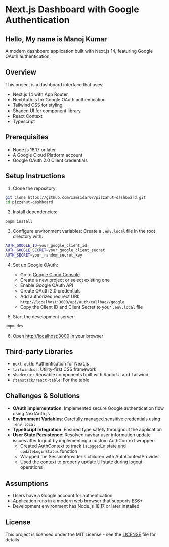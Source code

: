 # Next.js Dashboard with Google Authentication

## Hello, My name is Manoj Kumar 

A modern dashboard application built with Next.js 14, featuring Google OAuth authentication.

## Overview

This project is a dashboard interface that uses:
- Next.js 14 with App Router
- NextAuth.js for Google OAuth authentication
- Tailwind CSS for styling
- Shadcn UI for component library
- React Context
- Typescript

## Prerequisites

- Node.js 18.17 or later
- A Google Cloud Platform account
- Google OAuth 2.0 Client credentials

## Setup Instructions

1. Clone the repository:
```bash
git clone https://github.com/Iamsidar07/pizzahut-dashboard.git
cd pizzahut-dashboard
```

2. Install dependencies:
```bash
pnpm install
```

3. Configure environment variables:
   Create a `.env.local` file in the root directory with:
```bash
AUTH_GOOGLE_ID=your_google_client_id
AUTH_GOOGLE_SECRET=your_google_client_secret
AUTH_SECRET=your_random_secret_key
```

4. Set up Google OAuth:
   - Go to [Google Cloud Console](https://console.cloud.google.com)
   - Create a new project or select existing one
   - Enable Google OAuth API
   - Create OAuth 2.0 credentials
   - Add authorized redirect URI: `http://localhost:3000/api/auth/callback/google`
   - Copy the Client ID and Client Secret to your `.env.local` file

5. Start the development server:
```bash
pnpm dev
```

6. Open [http://localhost:3000](http://localhost:3000) in your browser

## Third-party Libraries

- `next-auth`: Authentication for Next.js
- `tailwindcss`: Utility-first CSS framework
- `shadcn/ui`: Reusable components built with Radix UI and Tailwind
- `@tanstack/react-table`: For the table

## Challenges & Solutions

- **OAuth Implementation**: Implemented secure Google authentication flow using NextAuth.js
- **Environment Variables**: Carefully managed sensitive credentials using `.env.local`
- **TypeScript Integration**: Ensured type safety throughout the application
- **User State Persistence**: Resolved navbar user information update issues after logout by implementing a custom AuthContext wrapper:
  - Created AuthContext to track `isLoggedIn` state and `updateLoginStatus` function
  - Wrapped the SessionProvider's children with AuthContextProvider
  - Used the context to properly update UI state during logout operations

## Assumptions

- Users have a Google account for authentication
- Application runs in a modern web browser that supports ES6+
- Development environment has Node.js 18.17 or later installed

## License

This project is licensed under the MIT License - see the [LICENSE](LICENSE) file for details